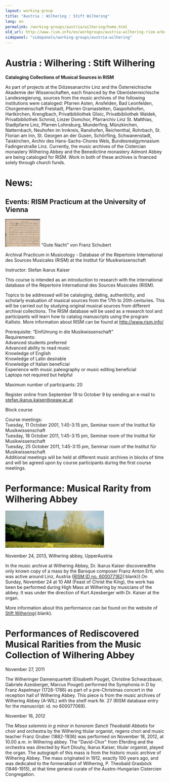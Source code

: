 ```yaml
---
layout: working-group
title: "Austria : Wilhering : Stift Wilhering"
lang: en
permalink: /working-groups/austria/wilhering/home.html
old_url: http://www.rism.info/en/workgroups/austria-wilhering-rism-arbeitsgruppe-stift-wilhering/home.html
sidepanel: "sidepanels/working-groups/austria-wilhering"
---
```


# Austria : Wilhering : Stift Wilhering

**Cataloging Collections of Musical Sources in RISM**  
  
As part of projects at the Diözesanarchiv Linz and the Österreichische Akademie der Wissenschaften, each financed by the Oberösterreichische Landesregierung, sources from the music archives of the following institutions were cataloged: Pfarren Asten, Ansfelden, Bad Leonfelden, Chorgemeinschaft Freistadt, Pfarren Gramastetten, Gaspoltshofen, Hartkirchen, Krenglbach, Privatbibliothek Glisic, Privatbibliothek Waldek, Privatbibliothek Schmid, Linzer Domchor, Pfarrarchiv Linz St. Matthias, Stadtpfarre Linz, Pfarren Lohnsburg, Munderfing, Münzkirchen, Natternbach, Neuhofen im Innkreis, Ranshofen, Reichenthal, Rohrbach, St. Florian am Inn, St. Georgen an der Gusen, Schörfling, Schwanenstadt, Taiskirchen, Archiv des Hans-Sachs-Chores Wels, Bundesrealgymnasium Fadingerstraße Linz. Currently, the music archives of the Cistercian monastery Wilhering Abbey and the Benedictine monastery Admont Abbey are being cataloged for RISM. Work in both of these archives is financed solely through church funds.

# News:

## Events: RISM Practicum at the University of Vienna

 ![Quelle: schubert-online.at](/resources-old-website/workgroups-images/csm_Winterreise_7629d31da9.jpg)
“Gute Nacht” von Franz Schubert

Archival Practicum in Musicology - Database of the Répertoire International des Sources Musicales (RISM)
at the Institut für Musikwissenschaft

Instructor: Stefan Ikarus Kaiser

This course is intended as an introduction to research with the international database of the Répertoire International des Sources Musicales (RISM).

Topics to be addressed will be cataloging, dating, authenticity, and scholarly evaluation of musical sources from the 17th to 20th centuries. This will be carried out by studying original musical sources from different archival collections. The RISM database will be used as a research tool and participants will learn how to catalog manuscripts using the program Kallisto. More information about RISM can be found at http://www.rism.info/

Prerequisite: “Einführung in die Musikwissenschaft”\
Requirements:\
Advanced students preferred\
Advanced ability to read music\
Knowledge of English\
Knowledge of Latin desirable\
Knowledge of Italian beneficial\
Experience with music paleography or music editing beneficial\
Laptops not required but helpful

Maximum number of participants: 20

Register online from September 19 to October 9 by sending an e-mail to stefan.ikarus.kaiser@oeaw.ac.at

Block course

Course meetings:\
Tuesday, 11 October 2001, 1:45-3:15 pm, Seminar room of the Institut für Musikwissenschaft\
Tuesday, 18 October 2011, 1:45-3:15 pm, Seminar room of the Institut für Musikwissenschaft\
Tuesday, 25 October 2011, 1:45-3:15 pm, Seminar room of the Institut für Musikwissenschaft\
Additional meetings will be held at different music archives in blocks of time and will be agreed upon by course participants during the first course meetings.

<!-- -->

# Performance: Musical Rarity from Wilhering Abbey

 ![](/resources-old-website/workgroups-images/csm_Stift_596fd558da.jpg "Stift")

November 24, 2013, Wilhering abbey, UpperAustria

In the music archive at Wilhering Abbey, Dr. Ikarus Kaiser discoveredthe only known copy of a mass by the Baroque composer Franz Anton Ertl, who was active around Linz, Austria ([RISM ID no. 600077182](http://opac.rism.info/search?documentid=600077182){:blank}).On Sunday, November 24 at 10 AM (Feast of Christ the King), the work has been be performed during High Mass at Wilhering by musicians of the abbey. It was under the direction of Kurt Azesberger with Dr. Kaiser at the organ.

More information about this performance can be found on the website of [Stift Wilhering](http://stiftwilhering.at/termine/stift-wilhering-christkoenigssonntag-hochamt/){:blank}.

# Performances of Rediscovered Musical Rarities from the Music Collection of Wilhering Abbey

November 27, 2011

The Wilheringer Damenquartett (Elisabeth Pouget, Christine Schwarzbauer, Gabriele Azesberger, Marcus Pouget) performed the Symphonia in D by Franz Aspelmayr (1728-1786) as part of a pre-Christmas concert in the reception hall of Wilhering Abbey. This piece is from the music archives of Wilhering Abbey (A-WIL) with the shelf mark Nr. 27 (RISM database entry for the manuscript: id. no 600077069).

November 18, 2012

The _Missa solemnis in g minor in honorem Sancti Theobaldi Abbatis_ for choir and orchestra by the Wilhering titular organist, regens chori and music teacher Franz Gruber (1882-1936) was performed on November 18, 2012, at 10.00 a.m. in Wilhering abbey. The "David-Chor" from Eferding and the orchestra was directed by Kurt Dlouhy, Ikarus Kaiser, titular organist, played the organ. The autograph of this mass is from the historic music archive of Wilhering Abbey. The mass originated in 1912, exactly 100 years ago, and was dedicated to the formerabbot of Wilhering, P. Theobald Grasböck (1846-1915), at that time general curate of the Austro-Hungarian Cistercien Congregation.
